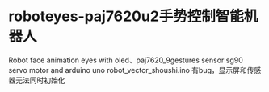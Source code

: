 # roboteyes-paj7620u2手势控制智能机器人

Robot face animation eyes with oled、paj7620_9gestures sensor sg90 servo motor and arduino uno 
robot_vector_shoushi.ino 有bug，显示屏和传感器无法同时初始化
